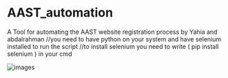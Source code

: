 ﻿# AAST_automation
  A Tool for automating the AAST website registration process by Yahia  and abdalrahman
  //you need to have python on your system  and have selenium installed to run the script 
  //to install  selenium you need to write ( pip install selenium ) in your cmd


![images](https://github.com/user-attachments/assets/c2455fe6-b580-4f43-aa7f-b983758cb63f)


